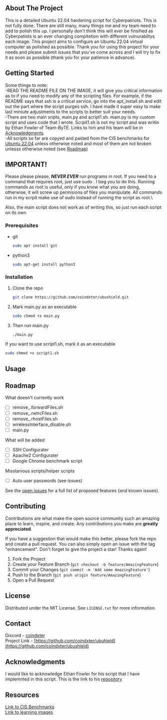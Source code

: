 <!-- ABOUT THE PROJECT -->
## About The Project
This is a detailed Ubuntu 22.04 hardening script for Cyberpatriots. This is not fully done. There are still many, many things me and my team need to add to polish this up. I personally don't think this will ever be finsihed as Cyberpatiots is an ever changing compitetion with different vulnurablitys each image. This project aims to configure an Ubuntu 22.04 virtual computer as polished as possible. Thank you for using this project for your needs and please submit issues that you've come across and I will try to fix it as soon as possible (thank you for your patience in advance).

<!-- GETTING STARTED -->
## Getting Started
Some things to note:\
-READ THE README FILE ON THE IMAGE, it will give you critical information as to if you need to modify any of the scripting files. For example, if the README says that ssh is a critical service, go into the apt_install.sh and edit out the part where the script purges ssh. I have made it super easy to make last miniute adjustments to the scripts to better suit your needs.\
-There are two main sripts, main.py and script1.sh. main.py is my custom script and uses code that I wrote. Scrpit1.sh is not my script and was writin by Ethan Fowler of Team-ByTE. Links to him and his team will be in [Acknowledgments](#acknowledgments)\
-All scripts so far are copyed and pasted from the CIS benchmarks for [Ubuntu 22.04](https://drive.google.com/drive/folders/1iwv5_95D-gDa7hn9o9zfXLLVjZSOa_Oz) unless otherwise noted and most of them are not broken unlesss otherwise noted (see [Roadmap](#roadmap))


<!-- Important Notes -->
## IMPORTANT!
Please please please, ***NEVER EVER*** run programs in root. If you need to a command that requires root, just use sudo <command>. I beg you to do this. Running commands as root is useful, only if you know what you are doing, otherwise, it will screw up permisions of files you manipulate. All commands run in my scrpit make use of sudo instead of running the script as root.\

Also, the main script does not work as of writing this, so just run each script on its own




### Prerequisites

* git
  ```sh
  sudo apt install git
  ```
* python3
  ```sh
  sudo apt-get install python3
  ```

### Installation

1. Clone the repo
   ```sh
   git clone https://github.com/coindxter/ubushield.git
   ```
2. Mark main.py as an executable
   ```sh
   sudo chmod +x main.py
   ```
3. Then run main.py
   ```sh
   ./main.py
   ```

If you want to use script1.sh, mark it as an executable
  ```sh
  sudo chmod +x script1.sh
  ```

<!-- USAGE EXAMPLES -->
## Usage



<!-- ROADMAP -->
## Roadmap

What doesn't currently work
  - [ ] remove_.forwardFiles.sh
  - [ ] remove_.netrcFiles.sh
  - [ ] remove_.rhostFiles.sh
  - [ ] wirelessInterface_disable.sh
  - [ ] main.py

What will be added
  - [ ] SSH Configurater
  - [ ] Apache2 Configurater
  - [ ] Google Chrome benchmark script
        
Misolanious scripts/helper scripts
   - [ ] Auto user passwords (see issues)
    
See the [open issues](https://github.com/coindxter/ubushield/issues) for a full list of proposed features (and known issues).

<!-- CONTRIBUTING -->
## Contributing

Contributions are what make the open source community such an amazing place to learn, inspire, and create. Any contributions you make are **greatly appreciated**.

If you have a suggestion that would make this better, please fork the repo and create a pull request. You can also simply open an issue with the tag "enhancement".
Don't forget to give the project a star! Thanks again!

1. Fork the Project
2. Create your Feature Branch (`git checkout -b feature/AmazingFeature`)
3. Commit your Changes (`git commit -m 'Add some AmazingFeature'`)
4. Push to the Branch (`git push origin feature/AmazingFeature`)
5. Open a Pull Request

<!-- LICENSE -->
## License

Distributed under the MIT License. See `LICENSE.txt` for more information.


<!-- CONTACT -->
## Contact

Discord - [coindxter](https://discrodapp.com/users/728364815130820709)\
Project Link -  [https://github.com/coindxter/ubuhield](https://github.com/coindxter/ubushield)

<!-- ACKNOWLEDGMENTS -->
## Acknowledgments

I would like to acknowledge Ethan Fowler for his script that I have implemnted in this script. This is the link to his [repository](https://github.com/ponkio/CyberPatriot/tree/master)

<!-- RESOURCES -->
## Resources

[Link to CIS Benchmarks](https://drive.google.com/drive/folders/1ypIhhKznlM7kV1YDaFEKwkTnpdsPZXk_?usp=sharing)\
[Link to learning images](https://drive.google.com/drive/u/1/folders/1w9VY57FTUfuPinmd2CvVs-oA5N03URW6)



